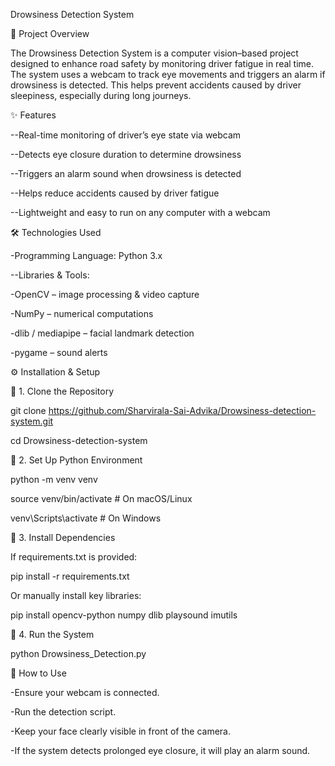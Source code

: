 Drowsiness Detection System

📖 Project Overview

The Drowsiness Detection System is a computer vision–based project designed to enhance road safety by monitoring driver fatigue in real time. The system uses a webcam to track eye movements and triggers an alarm if drowsiness is detected. This helps prevent accidents caused by driver sleepiness, especially during long journeys.

✨ Features

--Real-time monitoring of driver’s eye state via webcam

--Detects eye closure duration to determine drowsiness

--Triggers an alarm sound when drowsiness is detected

--Helps reduce accidents caused by driver fatigue

--Lightweight and easy to run on any computer with a webcam

🛠 Technologies Used

-Programming Language: Python 3.x

--Libraries & Tools:

-OpenCV – image processing & video capture

-NumPy – numerical computations

-dlib / mediapipe – facial landmark detection

-pygame – sound alerts

⚙ Installation & Setup

🔹 1. Clone the Repository

git clone https://github.com/Sharvirala-Sai-Advika/Drowsiness-detection-system.git

cd Drowsiness-detection-system

🔹 2. Set Up Python Environment

python -m venv venv

source venv/bin/activate   # On macOS/Linux

venv\Scripts\activate      # On Windows

🔹 3. Install Dependencies

If requirements.txt is provided:

pip install -r requirements.txt


Or manually install key libraries:

pip install opencv-python numpy dlib playsound imutils

🔹 4. Run the System

python Drowsiness_Detection.py

🚀 How to Use

-Ensure your webcam is connected.

-Run the detection script.

-Keep your face clearly visible in front of the camera.

-If the system detects prolonged eye closure, it will play an alarm sound.


